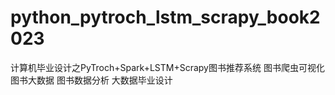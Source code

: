 # python_pytroch_lstm_scrapy_book2023
计算机毕业设计之PyTroch+Spark+LSTM+Scrapy图书推荐系统 图书爬虫可视化 图书大数据 图书数据分析 大数据毕业设计
